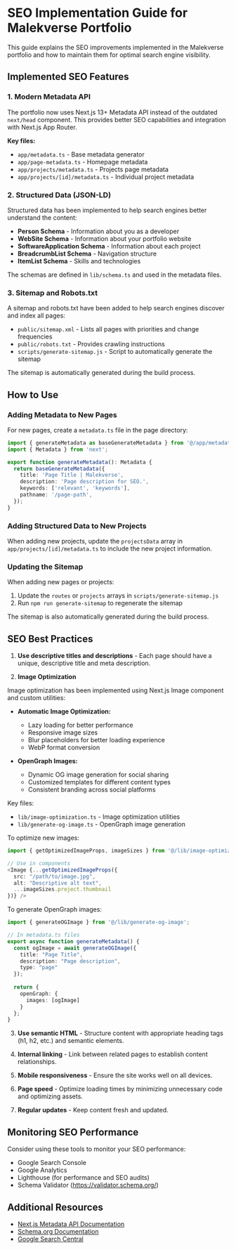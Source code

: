 # SEO Implementation Guide for Malekverse Portfolio

This guide explains the SEO improvements implemented in the Malekverse portfolio and how to maintain them for optimal search engine visibility.

## Implemented SEO Features

### 1. Modern Metadata API

The portfolio now uses Next.js 13+ Metadata API instead of the outdated `next/head` component. This provides better SEO capabilities and integration with Next.js App Router.

**Key files:**
- `app/metadata.ts` - Base metadata generator
- `app/page-metadata.ts` - Homepage metadata
- `app/projects/metadata.ts` - Projects page metadata
- `app/projects/[id]/metadata.ts` - Individual project metadata

### 2. Structured Data (JSON-LD)

Structured data has been implemented to help search engines better understand the content:

- **Person Schema** - Information about you as a developer
- **WebSite Schema** - Information about your portfolio website
- **SoftwareApplication Schema** - Information about each project
- **BreadcrumbList Schema** - Navigation structure
- **ItemList Schema** - Skills and technologies

The schemas are defined in `lib/schema.ts` and used in the metadata files.

### 3. Sitemap and Robots.txt

A sitemap and robots.txt have been added to help search engines discover and index all pages:

- `public/sitemap.xml` - Lists all pages with priorities and change frequencies
- `public/robots.txt` - Provides crawling instructions
- `scripts/generate-sitemap.js` - Script to automatically generate the sitemap

The sitemap is automatically generated during the build process.

## How to Use

### Adding Metadata to New Pages

For new pages, create a `metadata.ts` file in the page directory:

```typescript
import { generateMetadata as baseGenerateMetadata } from '@/app/metadata';
import { Metadata } from 'next';

export function generateMetadata(): Metadata {
  return baseGenerateMetadata({
    title: 'Page Title | Malekverse',
    description: 'Page description for SEO.',
    keywords: ['relevant', 'keywords'],
    pathname: '/page-path',
  });
}
```

### Adding Structured Data to New Projects

When adding new projects, update the `projectsData` array in `app/projects/[id]/metadata.ts` to include the new project information.

### Updating the Sitemap

When adding new pages or projects:

1. Update the `routes` or `projects` arrays in `scripts/generate-sitemap.js`
2. Run `npm run generate-sitemap` to regenerate the sitemap

The sitemap is also automatically generated during the build process.

## SEO Best Practices

1. **Use descriptive titles and descriptions** - Each page should have a unique, descriptive title and meta description.

2. **Image Optimization**

Image optimization has been implemented using Next.js Image component and custom utilities:

- **Automatic Image Optimization:**
  - Lazy loading for better performance
  - Responsive image sizes
  - Blur placeholders for better loading experience
  - WebP format conversion

- **OpenGraph Images:**
  - Dynamic OG image generation for social sharing
  - Customized templates for different content types
  - Consistent branding across social platforms

Key files:
- `lib/image-optimization.ts` - Image optimization utilities
- `lib/generate-og-image.ts` - OpenGraph image generation

To optimize new images:

```typescript
import { getOptimizedImageProps, imageSizes } from '@/lib/image-optimization';

// Use in components
<Image {...getOptimizedImageProps({
  src: "/path/to/image.jpg",
  alt: "Descriptive alt text",
  ...imageSizes.project.thumbnail
})} />
```

To generate OpenGraph images:

```typescript
import { generateOGImage } from '@/lib/generate-og-image';

// In metadata.ts files
export async function generateMetadata() {
  const ogImage = await generateOGImage({
    title: "Page Title",
    description: "Page description",
    type: "page"
  });
  
  return {
    openGraph: {
      images: [ogImage]
    }
  };
}
```

3. **Use semantic HTML** - Structure content with appropriate heading tags (h1, h2, etc.) and semantic elements.

4. **Internal linking** - Link between related pages to establish content relationships.

5. **Mobile responsiveness** - Ensure the site works well on all devices.

6. **Page speed** - Optimize loading times by minimizing unnecessary code and optimizing assets.

7. **Regular updates** - Keep content fresh and updated.

## Monitoring SEO Performance

Consider using these tools to monitor your SEO performance:

- Google Search Console
- Google Analytics
- Lighthouse (for performance and SEO audits)
- Schema Validator (https://validator.schema.org/)

## Additional Resources

- [Next.js Metadata API Documentation](https://nextjs.org/docs/app/building-your-application/optimizing/metadata)
- [Schema.org Documentation](https://schema.org/docs/schemas.html)
- [Google Search Central](https://developers.google.com/search)